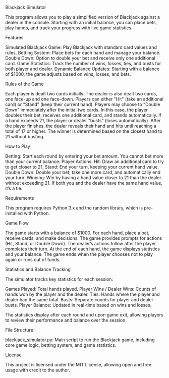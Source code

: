 Blackjack Simulator

This program allows you to play a simplified version of Blackjack against a dealer in the console. Starting with an initial balance, you can place bets, play hands, and track your progress with live game statistics.

Features

  Simulated Blackjack Game: Play Blackjack with standard card values and rules.
    Betting System: Place bets for each hand and manage your balance.
    Double Down: Option to double your bet and receive only one additional card.
    Game Statistics: Track the number of wins, losses, ties, and busts for both player and dealer.
    Dynamic Balance Updates: Starting with a balance of $1000, the game adjusts based on wins, losses, and bets.

  Rules of the Game

  Each player is dealt two cards initially.
    The dealer is also dealt two cards, one face-up and one face-down.
    Players can either "Hit" (take an additional card) or "Stand" (keep their current hand).
    Players may choose to "Double Down" immediately after the initial two cards.
    In this case, the player doubles their bet, receives one additional card, and stands automatically.
    If a hand exceeds 21, the player or dealer "busts" (loses automatically).
    After the player finishes, the dealer reveals their hand and hits until reaching a total of 17 or higher.
    The winner is determined based on the closest hand to 21 without busting.

  How to Play

  Betting: Start each round by entering your bet amount. You cannot bet more than your current balance.
    Player Actions:
        Hit: Draw an additional card to try to get closer to 21.
        Stand: End your turn, keeping your current hand value.
        Double Down: Double your bet, take one more card, and automatically end your turn.
    Winning:
        Win by having a hand value closer to 21 than the dealer without exceeding 21.
        If both you and the dealer have the same hand value, it’s a tie.

Requirements

This program requires Python 3.x and the random library, which is pre-installed with Python.

Game Flow

  The game starts with a balance of $1000.
    For each hand, place a bet, receive cards, and make decisions.
    The game provides prompts for actions (Hit, Stand, or Double Down).
    The dealer’s actions follow after the player completes their turn.
    At the end of each hand, the game displays statistics and your balance.
    The game ends when the player chooses not to play again or runs out of funds.

Statistics and Balance Tracking

The simulator tracks key statistics for each session:

  Games Played: Total hands played.
    Player Wins / Dealer Wins: Counts of hands won by the player and the dealer.
    Ties: Hands where the player and dealer had the same total.
    Busts: Separate counts for player and dealer busts.
    Player Balance: Updated in real-time based on wins and losses.

The statistics display after each round and upon game exit, allowing players to review their performance and balance over the session.

File Structure

  blackjack_simulator.py: Main script to run the Blackjack game, including core game logic, betting system, and game statistics.

License

This project is licensed under the MIT License, allowing open and free usage with credit to the author.
